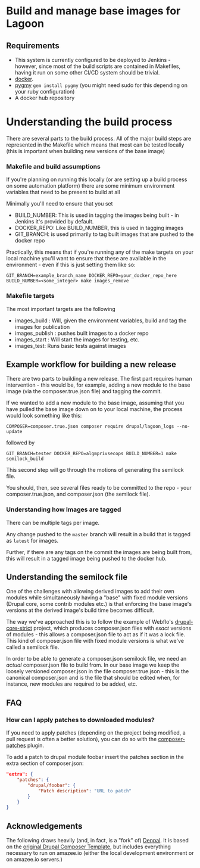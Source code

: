 # Build and manage base images for Lagoon


## Requirements

* This system is currently configured to be deployed to Jenkins - however, since most of the build scripts are contained in Makefiles, having it run on some other CI/CD system should be trivial.
* [docker](https://docs.docker.com/install/).
* [pygmy](https://docs.amazee.io/local_docker_development/pygmy.html) `gem install pygmy` (you might need sudo for this depending on your ruby configuration)
* A docker hub repository

# Understanding the build process

There are several parts to the build process. All of the major build steps are represented in the Makefile which means that most can be tested locally (this is important when building new versions of the base image)

### Makefile and build assumptions

If you're planning on running this locally (or are setting up a build process on some automation platform) there are some minimum environment variables that need to be present to build at all

Minimally you'll need to ensure that you set
* BUILD_NUMBER: This is used in tagging the images being built - in Jenkins it's provided by default.
* DOCKER_REPO: Like BUILD_NUMBER, this is used in tagging images
* GIT_BRANCH: is used primarily to tag built images that are pushed to the docker repo


Practically, this means that if you're running any of the make targets on your local machine
you'll want to ensure that these are available in the environment - even if this is just setting them like so:

`GIT_BRANCH=example_branch_name DOCKER_REPO=your_docker_repo_here BUILD_NUMBER=<some_integer> make images_remove`

### Makefile targets

The most important targets are the following

* images_build : Will, given the environment variables, build and tag the images for publication
* images_publish : pushes built images to a docker repo
* images_start : Will start the images for testing, etc.
* images_test: Runs basic tests against images 

## Example workflow for building a new release

There are two parts to building a new release. The first part requires human intervention - this would be, for example,
adding a new module to the base image (via the composer.true.json file) and tagging the commit.


If we wanted to add a new module to the base image, assuming that you have pulled the base image down on to your local machine, the process would look something like this:

`COMPOSER=composer.true.json composer require drupal/lagoon_logs --no-update`

followed by

`GIT_BRANCH=tester DOCKER_REPO=algmprivsecops BUILD_NUMBER=1 make semilock_build`

This second step will go through the motions of generating the semilock file.

You should, then, see several files ready to be committed to the repo - your composer.true.json, and composer.json (the semilock file).


### Understanding how Images are tagged

There can be multiple tags per image.

Any change pushed to the `master` branch will result in a build that is tagged as `latest` for images.

Further, if there are any tags on the commit the images are being built from, this will result in a tagged image being
 pushed to the docker hub.


## Understanding the semilock file

One of the challenges with allowing derived images to add their own modules while
simultaneously having a "base" with fixed module versions (Drupal core, some contrib modules etc.)
is that enforcing the base image's versions at the derived image's build time becomes difficult.

The way we've approached this is to follow the example of Webflo's [drupal-core-strict](https://github.com/webflo/drupal-core-strict) project,
which produces composer.json files with _exact_ versions of modules - this allows a composer.json file
to act as if it was a lock file. This kind of composer.json file with fixed module versions is what we've
called a semilock file.

In order to be able to generate a composer.json semilock file, we need an _actual_ composer.json file to build from.
In our base image we keep the loosely versioned composer.json in the file composer.true.json - this is the canonical
composer.json and is the file that should be edited when, for instance, new modules are required to be added, etc.

## FAQ

### How can I apply patches to downloaded modules?

If you need to apply patches (depending on the project being modified, a pull
request is often a better solution), you can do so with the
[composer-patches](https://github.com/cweagans/composer-patches) plugin.

To add a patch to drupal module foobar insert the patches section in the extra
section of composer.json:
```json
"extra": {
    "patches": {
        "drupal/foobar": {
            "Patch description": "URL to patch"
        }
    }
}
```

## Acknowledgements
The following draws heavily (and, in fact, is a "fork" of) [Denpal](https://github.com/dennisarslan/denpal).
It is based on the [original Drupal Composer Template](https://github.com/drupal-composer/drupal-project), but includes everything necessary to run on amazee.io (either the local development environment or on amazee.io servers.)
